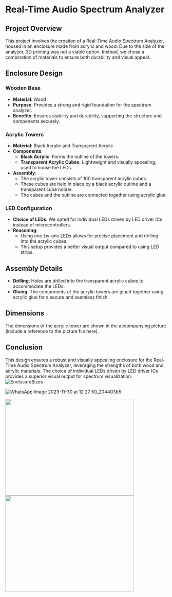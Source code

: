 # Real-Time Audio Spectrum Analyzer

## Project Overview
This project involves the creation of a Real-Time Audio Spectrum Analyzer, housed in an enclosure made from acrylic and wood. Due to the size of the analyzer, 3D printing was not a viable option. Instead, we chose a combination of materials to ensure both durability and visual appeal.

## Enclosure Design

### Wooden Base
- **Material**: Wood
- **Purpose**: Provides a strong and rigid foundation for the spectrum analyzer.
- **Benefits**: Ensures stability and durability, supporting the structure and components securely.

### Acrylic Towers
- **Material**: Black Acrylic and Transparent Acrylic
- **Components**:
  - **Black Acrylic**: Forms the outline of the towers.
  - **Transparent Acrylic Cubes**: Lightweight and visually appealing, used to house the LEDs.
- **Assembly**:
  - The acrylic tower consists of 100 transparent acrylic cubes.
  - These cubes are held in place by a black acrylic outline and a transparent cube holder.
  - The cubes and the outline are connected together using acrylic glue.

### LED Configuration
- **Choice of LEDs**: We opted for individual LEDs driven by LED driver ICs instead of microcontrollers.
- **Reasoning**:
  - Using one-by-one LEDs allows for precise placement and drilling into the acrylic cubes.
  - This setup provides a better visual output compared to using LED strips.

## Assembly Details
- **Drilling**: Holes are drilled into the transparent acrylic cubes to accommodate the LEDs.
- **Gluing**: The components of the acrylic towers are glued together using acrylic glue for a secure and seamless finish.

## Dimensions
The dimensions of the acrylic tower are shown in the accompanying picture (include a reference to the picture file here).

## Conclusion
This design ensures a robust and visually appealing enclosure for the Real-Time Audio Spectrum Analyzer, leveraging the strengths of both wood and acrylic materials. The choice of individual LEDs driven by LED driver ICs provides a superior visual output for spectrum visualization.
![EnclosureSizes](https://github.com/WaveHarmoney/Enclosure/assets/123849272/d42298b4-bad5-46e0-b73d-1fd29394d01e)

![WhatsApp Image 2023-11-30 at 12 27 50_204403b5](https://github.com/WaveHarmoney/Enclosure/assets/123849272/9d295d4f-dda4-487f-9ad6-bb9f489fa8f7)

<img src="https://github.com/WaveHarmoney/Enclosure/assets/123849272/895c41bf-cd7a-4b71-97d7-5b1fa4904fb3" width="400" height="300"/>
<img src="https://github.com/WaveHarmoney/Enclosure/assets/123849272/00a8f8e4-3baf-485c-ae8e-115806f69543" width="400" height="300"/>

